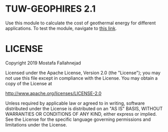 # TUW-GEOPHIRES 2.1
Use this module to calculate the cost of geothermal energy for different applications.
To test the module, navigate to <a href="https://tuw-geophires.invert.at" target="_blank">this link</a>.





# LICENSE
Copyright 2019 Mostafa Fallahnejad

Licensed under the Apache License, Version 2.0 (the "License"); you may not use this file except in compliance with the License. You may obtain a copy of the License at

http://www.apache.org/licenses/LICENSE-2.0

Unless required by applicable law or agreed to in writing, software distributed under the License is distributed on an "AS IS" BASIS, WITHOUT WARRANTIES OR CONDITIONS OF ANY KIND, either express or implied. See the License for the specific language governing permissions and limitations under the License.
